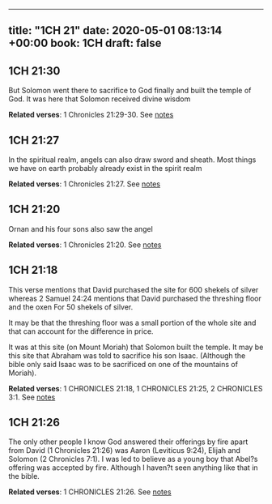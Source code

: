 
---
title: "1CH 21"
date: 2020-05-01 08:13:14 +00:00
book: 1CH
draft: false
---

## 1CH 21:30

But Solomon went there to sacrifice to God finally and built the temple of God. It was here that Solomon received divine wisdom

**Related verses**: 1 Chronicles 21:29-30. See [notes](https://my.bible.com/notes/3419740153710370971)


## 1CH 21:27

In the spiritual realm, angels can also draw sword and sheath. Most things we have on earth probably already exist in the spirit realm

**Related verses**: 1 Chronicles 21:27. See [notes](https://my.bible.com/notes/3419739442591293588)


## 1CH 21:20

Ornan and his four sons also saw the angel

**Related verses**: 1 Chronicles 21:20. See [notes](https://my.bible.com/notes/3419738113533796485)


## 1CH 21:18

This verse mentions that David purchased the site for 600 shekels of silver whereas 2 Samuel 24:24 mentions that David purchased the threshing floor and the oxen For 50 shekels of silver.

It may be that the threshing floor was a small portion of the whole site and that can account for the difference in price. 

It was at this site (on Mount Moriah) that Solomon built the temple. It may be this site that Abraham was told to sacrifice his son Isaac. (Although the bible only said Isaac was to be sacrificed on one of the mountains of Moriah).

**Related verses**: 1 CHRONICLES 21:18, 1 CHRONICLES 21:25, 2 CHRONICLES 3:1. See [notes](https://my.bible.com/notes/2795131597493100779)


## 1CH 21:26

The only other people I know God answered their offerings by fire apart from David (1 Chronicles 21:26) was Aaron (Leviticus 9:24), Elijah and Solomon (2 Chronicles 7:1). I was led to believe as a young boy that Abel?s offering was accepted by fire. Although I haven?t seen anything like that in the bible.

**Related verses**: 1 CHRONICLES 21:26. See [notes](https://my.bible.com/notes/2795122822900080794)

